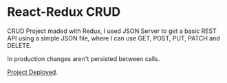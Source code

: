# React-Redux CRUD

CRUD Project maded with Redux, I used JSON Server to get a basic REST API using a simple JSON file, where I can use GET, POST, PUT, PATCH and DELETE.

In production changes aren't persisted between calls.

[Project Deployed](https://reactreduxcrud.netlify.com/).

